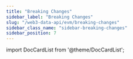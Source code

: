 ```yaml
---
title: "Breaking Changes"
sidebar_label: "Breaking Changes"
slug: "/web3-data-api/evm/breaking-changes"
sidebar_class_name: "sidebar-breaking-changes"
sidebar_position: 7
---
```


import DocCardList from '@theme/DocCardList';

<DocCardList />
